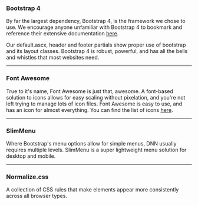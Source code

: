 ### Bootstrap 4
By far the largest dependency, Bootstrap 4, is the framework we chose to use. We encourage anyone unfamiliar with Bootstrap 4 to bookmark and reference their extensive documentation [here](https://v4-alpha.getbootstrap.com/layout/overview/).

Our default.ascx, header and footer partials show proper use of bootstrap and its layout classes. Bootstrap 4 is robust, powerful, and has all the bells and whistles that most websites need.


***

### Font Awesome
True to it's name, Font Awesome is just that, awesome. A font-based solution to icons allows for easy scaling without pixelation, and you're not left trying to manage lots of icon files. Font Awesome is easy to use, and has an icon for almost everything. You can find the list of icons [here](http://fontawesome.io/icons/).


***

### SlimMenu
Where Bootstrap's menu options allow for simple menus, DNN usually requires multiple levels. SlimMenu is a super lightweight menu solution for desktop and mobile.


***

### Normalize.css
A collection of CSS rules that make elements appear more consistently across all browser types.